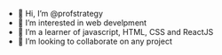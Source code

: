 - 👋 Hi, I’m @profstrategy
- 👀 I’m interested in web develpment
- 🌱 I’m a learner of javascript, HTML, CSS and ReactJS
- 💞️ I’m looking to collaborate on any project

<!---
profstrategy/profstrategy is a ✨ special ✨ repository because its `README.md` (this file) appears on your GitHub profile.
You can click the Preview link to take a look at your changes.
--->
